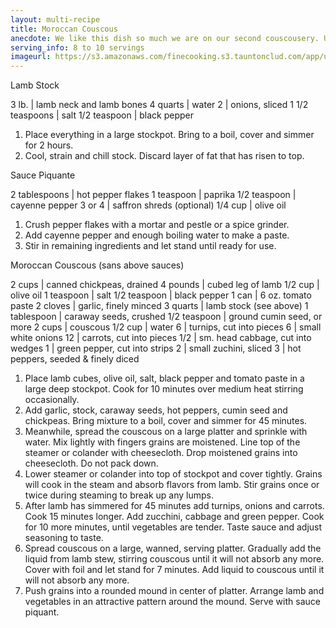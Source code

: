 ```yaml
---
layout: multi-recipe
title: Moroccan Couscous
anecdote: We like this dish so much we are on our second couscousery. Unfortunately you cannot buy prepared lamb stock, so use the recipe below to make your own; it’s easy. You cannot substitute beef stock as it will take away from the lamb flavor. The stock can be made either the day before or the morning of. The Sauce Piquant really adds a special dimension to this dish, but be careful, it is very hot. Pans needed, Couscousery or large lidded stockpot upon which you can place a colander. 
serving_info: 8 to 10 servings
imageurl: https://s3.amazonaws.com/finecooking.s3.tauntonclud.com/app/uploads/2017/04/18144103/fc37mc053-01-main.jpg
---
```

Lamb Stock
<!-- split -->

3 lb. | lamb neck and lamb bones
4 quarts | water
2 | onions, sliced
1 1/2 teaspoons | salt
1/2 teaspoon | black pepper

<!-- split -->
<!-- Steps -->
1. Place everything in a large stockpot. Bring to a boil, cover and simmer for 2 hours.
2. Cool, strain and chill stock. Discard layer of fat that has risen to top.
<!-- recipe split -->
Sauce Piquante
<!-- split -->

2 tablespoons | hot pepper flakes
1 teaspoon | paprika
1/2 teaspoon | cayenne pepper
3 or 4 | saffron shreds (optional)
1/4 cup | olive oil

<!-- split -->
<!-- Steps -->
1. Crush pepper flakes with a mortar and pestle or a spice grinder.
2. Add cayenne pepper and enough boiling water to make a paste.
3. Stir in remaining ingredients and let stand until ready for use.
<!-- recipe split -->
Moroccan Couscous (sans above sauces)
<!-- split -->

2 cups | canned chickpeas, drained
4 pounds | cubed leg of lamb
1/2 cup | olive oil
1 teaspoon | salt
1/2 teaspoon | black pepper
1 can | 6 oz. tomato paste
2 cloves | garlic, finely minced
3 quarts | lamb stock (see above)
1 tablespoon | caraway seeds, crushed
1/2 teaspoon | ground cumin seed, or more
2 cups | couscous
1/2 cup | water
6 | turnips, cut into pieces
6 | small white onions
12 | carrots, cut into pieces
1/2 | sm. head cabbage, cut into wedges
1 | green pepper, cut into strips
2 | small zuchini, sliced
3 | hot peppers, seeded & finely diced

<!-- split -->
<!-- Steps -->
1. Place lamb cubes, olive oil, salt, black pepper and tomato paste in a large deep  stockpot. Cook for 10 minutes over medium heat stirring occasionally.
2. Add garlic, stock, caraway seeds, hot peppers, cumin seed and chickpeas. Bring mixture to a boil, cover and simmer for 45 minutes.
3. Meanwhile, spread the couscous on a large platter and sprinkle with water. Mix lightly with fingers grains are moistened. Line top of the steamer or colander with cheesecloth. Drop moistened grains into cheesecloth. Do not pack down.
4. Lower steamer or colander into top of stockpot and cover tightly. Grains will cook in the steam and absorb flavors from lamb. Stir grains once or twice during steaming to break up any lumps.
5. After lamb has simmered for 45 minutes add turnips, onions and carrots. Cook 15 minutes longer. Add zucchini, cabbage and green pepper. Cook for 10 more minutes, until vegetables are tender. Taste sauce and adjust seasoning to taste.
6. Spread couscous on a large, wanned, serving platter. Gradually add the liquid from lamb stew, stirring couscous until it will not absorb any more. Cover with foil and let stand for 7 minutes. Add liquid to couscous until it will not absorb any more.
7. Push grains into a rounded mound in center of platter. Arrange lamb and vegetables in an attractive pattern around the mound. Serve with sauce piquant.
